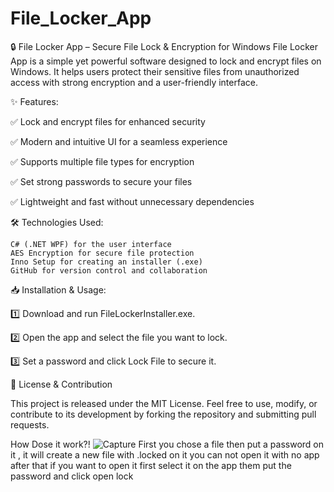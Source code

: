 # File_Locker_App
🔒 File Locker App – Secure File Lock &amp; Encryption for Windows  File Locker App is a simple yet powerful software designed to lock and encrypt files on Windows. It helps users protect their sensitive files from unauthorized access with strong encryption and a user-friendly interface.


✨ Features:

✅ Lock and encrypt files for enhanced security

✅ Modern and intuitive UI for a seamless experience

✅ Supports multiple file types for encryption

✅ Set strong passwords to secure your files

✅ Lightweight and fast without unnecessary dependencies

🛠️ Technologies Used:

    C# (.NET WPF) for the user interface
    AES Encryption for secure file protection
    Inno Setup for creating an installer (.exe)
    GitHub for version control and collaboration

📥 Installation & Usage:

1️⃣ Download and run FileLockerInstaller.exe.

2️⃣ Open the app and select the file you want to lock.

3️⃣ Set a password and click Lock File to secure it.

📌 License & Contribution

This project is released under the MIT License. Feel free to use, modify, or contribute to its development by forking the repository and submitting pull requests.

How Dose it work?!
![Capture](https://github.com/user-attachments/assets/d4a6a17d-12f5-4f09-be79-89c015cd7e4d)
First you chose a file then put a password on it , it will create a new file with .locked on it you can not open it with no app after that if you want to open it first select it on the app them put the password and click open lock







